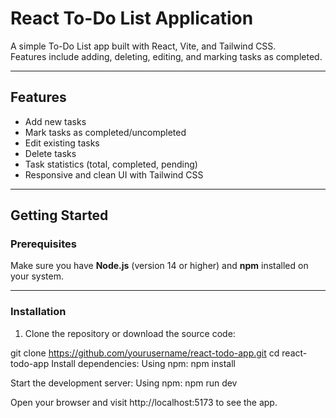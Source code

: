 # React To-Do List Application

A simple To-Do List app built with React, Vite, and Tailwind CSS.  
Features include adding, deleting, editing, and marking tasks as completed.

---

## Features

- Add new tasks
- Mark tasks as completed/uncompleted
- Edit existing tasks
- Delete tasks
- Task statistics (total, completed, pending)
- Responsive and clean UI with Tailwind CSS

---

## Getting Started

### Prerequisites

Make sure you have **Node.js** (version 14 or higher) and **npm**  installed on your system.

---

### Installation

1. Clone the repository or download the source code:

git clone https://github.com/yourusername/react-todo-app.git
cd react-todo-app
Install dependencies:
Using npm:
npm install

Start the development server:
Using npm:
npm run dev

Open your browser and visit http://localhost:5173  to see the app.

